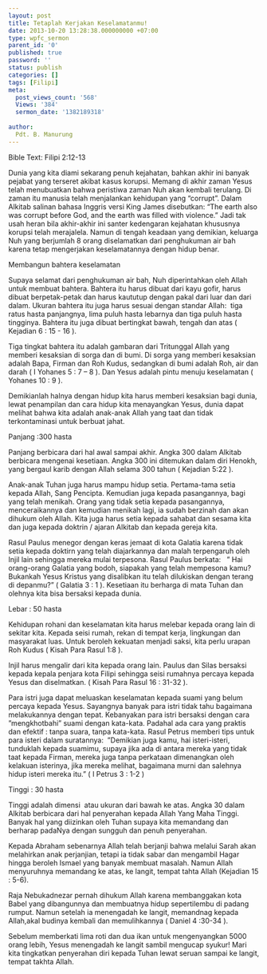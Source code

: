 ```yaml
---
layout: post
title: Tetaplah Kerjakan Keselamatanmu!
date: 2013-10-20 13:28:38.000000000 +07:00
type: wpfc_sermon
parent_id: '0'
published: true
password: ''
status: publish
categories: []
tags: [Filipi]
meta:
  post_views_count: '568'
  Views: '384'
  sermon_date: '1382189318'
  
author:
  Pdt. B. Manurung
---
```

<p>Bible Text: Filipi 2:12-13</p>
<p>Dunia yang kita diami sekarang penuh kejahatan, bahkan akhir ini banyak pejabat yang terseret akibat kasus korupsi. Memang di akhir zaman Yesus telah menubuatkan bahwa peristiwa zaman Nuh akan kembali terulang. Di zaman itu manusia telah menjalankan kehidupan yang “corrupt”. Dalam Alkitab salinan bahasa Inggris versi King James disebutkan: “The earth also was corrupt before God, and the earth was filled with violence.” Jadi tak usah heran bila akhir-akhir ini santer kedengaran kejahatan khususnya korupsi telah merajalela. Namun di tengah keadaan yang demikian, keluarga Nuh yang berjumlah 8 orang diselamatkan dari penghukuman air bah karena tetap mengerjakan keselamatannya dengan hidup benar.</p>
<p>Membangun bahtera keselamatan</p>
<p>Supaya selamat dari penghukuman air bah, Nuh diperintahkan oleh Allah untuk membuat bahtera. Bahtera itu harus dibuat dari kayu gofir, harus dibuat berpetak-petak dan harus kaututup dengan pakal dari luar dan dari dalam. Ukuran bahtera itu juga harus sesuai dengan standar Allah:  tiga ratus hasta panjangnya, lima puluh hasta lebarnya dan tiga puluh hasta tingginya. Bahtera itu juga dibuat bertingkat bawah, tengah dan atas ( Kejadian 6 : 15 - 16 ).</p>
<p>Tiga tingkat bahtera itu adalah gambaran dari Tritunggal Allah yang memberi kesaksian di sorga dan di bumi. Di sorga yang memberi kesaksian adalah Bapa, Firman dan Roh Kudus, sedangkan di bumi adalah Roh, air dan darah ( I Yohanes 5 : 7 – 8 ). Dan Yesus adalah pintu menuju keselamatan ( Yohanes 10 : 9 ).</p>
<p>Demikianlah halnya dengan hidup kita harus memberi kesaksian bagi dunia, lewat penampilan dan cara hidup kita menayangkan Yesus, dunia dapat melihat bahwa kita adalah anak-anak Allah yang taat dan tidak terkontaminasi untuk berbuat jahat.</p>
<p>Panjang :300 hasta</p>
<p>Panjang berbicara dari hal awal sampai akhir. Angka 300 dalam Alkitab berbicara mengenai kesetiaan. Angka 300 ini ditemukan dalam diri Henokh, yang bergaul karib dengan Allah selama 300 tahun ( Kejadian 5:22 ).</p>
<p>Anak-anak Tuhan juga harus mampu hidup setia. Pertama-tama setia kepada Allah, Sang Pencipta. Kemudian juga kepada pasangannya, bagi yang telah menikah. Orang yang tidak setia kepada pasangannya, menceraikannya dan kemudian menikah lagi, ia sudah berzinah dan akan dihukum oleh Allah. Kita juga harus setia kepada sahabat dan sesama kita dan juga kepada doktrin / ajaran Alkitab dan kepada gereja kita.</p>
<p>Rasul Paulus menegor dengan keras jemaat di kota Galatia karena tidak setia kepada doktirn yang telah diajarkannya dan malah terpengaruh oleh Injil lain sehingga mereka mulai terpesona. Rasul Paulus berkata:   ” Hai orang-orang Galatia yang bodoh, siapakah yang telah mempesona kamu? Bukankah Yesus Kristus yang disalibkan itu telah dilukiskan dengan terang di depanmu?” ( Galatia 3 : 1 ). Kesetiaan itu berharga di mata Tuhan dan olehnya kita bisa bersaksi kepada dunia.</p>
<p>Lebar : 50 hasta</p>
<p>Kehidupan rohani dan keselamatan kita harus melebar kepada orang lain di sekitar kita. Kepada seisi rumah, rekan di tempat kerja, lingkungan dan masyarakat luas. Untuk beroleh kekuatan menjadi saksi, kita perlu urapan Roh Kudus ( Kisah Para Rasul 1:8 ).</p>
<p>Injil harus mengalir dari kita kepada orang lain. Paulus dan Silas bersaksi kepada kepala penjara kota Filipi sehingga seisi rumahnya percaya kepada Yesus dan diselmatkan. ( Kisah Para Rasul 16 : 31-32 ).</p>
<p>Para istri juga dapat meluaskan keselamatan kepada suami yang belum percaya kepada Yesus. Sayangnya banyak para istri tidak tahu bagaimana melakukannya dengan tepat. Kebanyakan para istri bersaksi dengan cara ”mengkhotbahi” suami dengan kata-kata. Padahal ada cara yang praktis dan efektif : tanpa suara, tanpa kata-kata. Rasul Petrus memberi tips untuk para isteri dalam suratannya:  ”Demikian juga kamu, hai isteri-isteri, tunduklah kepada suamimu, supaya jika ada di antara mereka yang tidak taat kepada Firman, mereka juga tanpa perkataan dimenangkan oleh kelakuan isterinya, jika mereka melihat, bagaimana murni dan salehnya hidup isteri mereka itu.” ( I Petrus 3 : 1-2 )</p>
<p>Tinggi : 30 hasta </p>
<p>Tinggi adalah dimensi  atau ukuran dari bawah ke atas. Angka 30 dalam Alkitab berbicara dari hal penyerahan kepada Allah Yang Maha Tinggi. Banyak hal yang diizinkan oleh Tuhan supaya kita memandang dan berharap padaNya dengan sungguh dan penuh penyerahan.</p>
<p>Kepada Abraham sebenarnya Allah telah berjanji bahwa melalui Sarah akan melahirkan anak perjanjian, tetapi ia tidak sabar dan mengambil Hagar hingga beroleh Ismael yang banyak membuat masalah. Namun Allah menyuruhnya memandang ke atas, ke langit, tempat tahta Allah (Kejadian 15 : 5-6).</p>
<p>Raja Nebukadnezar pernah dihukum Allah karena membanggakan kota Babel yang dibangunnya dan membuatnya hidup sepertilembu di padang rumput. Namun setelah ia menengadah ke langit, memandnag kepada Allah,akal budinya kembali dan memulihkannya ( Daniel 4 :30-34 ).</p>
<p>Sebelum memberkati lima roti dan dua ikan untuk mengenyangkan 5000 orang lebih, Yesus menengadah ke langit sambil mengucap syukur! Mari kita tingkatkan penyerahan diri kepada Tuhan lewat seruan sampai ke langit, tempat takhta Allah.</p>
